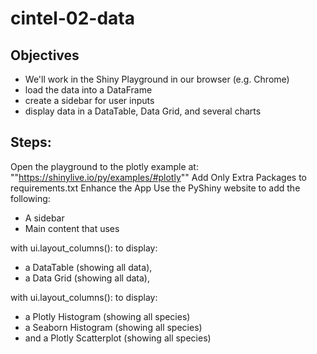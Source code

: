 # cintel-02-data

## Objectives
 - We'll work in the Shiny Playground in our browser (e.g. Chrome)
 - load the data into a DataFrame
 - create a sidebar for user inputs
 - display data in a DataTable, Data Grid, and several charts

## Steps:
Open the playground to the plotly example at: ""https://shinylive.io/py/examples/#plotly""
Add Only Extra Packages to requirements.txt
Enhance the App
Use the PyShiny website to add the following:
 - A sidebar
 - Main content that uses

with ui.layout_columns(): to display:
 - a DataTable (showing all data),
 - a Data Grid (showing all data),



with ui.layout_columns(): to display:
 - a Plotly Histogram (showing all species)
 - a Seaborn Histogram (showing all species)
 - and a Plotly Scatterplot (showing all species)
